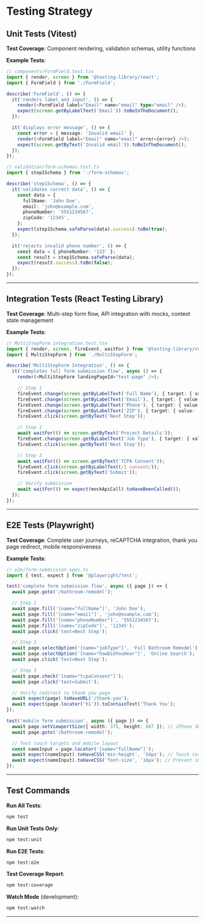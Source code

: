 # Testing Strategy

## Unit Tests (Vitest)

**Test Coverage**: Component rendering, validation schemas, utility functions

**Example Tests**:
```typescript
// components/FormField.test.tsx
import { render, screen } from '@testing-library/react';
import { FormField } from './FormField';

describe('FormField', () => {
  it('renders label and input', () => {
    render(<FormField label="Email" name="email" type="email" />);
    expect(screen.getByLabelText('Email')).toBeInTheDocument();
  });

  it('displays error message', () => {
    const error = { message: 'Invalid email' };
    render(<FormField label="Email" name="email" error={error} />);
    expect(screen.getByText('Invalid email')).toBeInTheDocument();
  });
});
```

```typescript
// validation/form-schemas.test.ts
import { step1Schema } from './form-schemas';

describe('step1Schema', () => {
  it('validates correct data', () => {
    const data = {
      fullName: 'John Doe',
      email: 'john@example.com',
      phoneNumber: '5551234567',
      zipCode: '12345',
    };
    expect(step1Schema.safeParse(data).success).toBe(true);
  });

  it('rejects invalid phone number', () => {
    const data = { phoneNumber: '123' };
    const result = step1Schema.safeParse(data);
    expect(result.success).toBe(false);
  });
});
```

---

## Integration Tests (React Testing Library)

**Test Coverage**: Multi-step form flow, API integration with mocks, context state management

**Example Tests**:
```typescript
// MultiStepForm.integration.test.tsx
import { render, screen, fireEvent, waitFor } from '@testing-library/react';
import { MultiStepForm } from './MultiStepForm';

describe('MultiStepForm Integration', () => {
  it('completes full form submission flow', async () => {
    render(<MultiStepForm landingPageId="test-page" />);

    // Step 1
    fireEvent.change(screen.getByLabelText('Full Name'), { target: { value: 'John Doe' } });
    fireEvent.change(screen.getByLabelText('Email'), { target: { value: 'john@example.com' } });
    fireEvent.change(screen.getByLabelText('Phone'), { target: { value: '5551234567' } });
    fireEvent.change(screen.getByLabelText('ZIP'), { target: { value: '12345' } });
    fireEvent.click(screen.getByText('Next Step'));

    // Step 2
    await waitFor(() => screen.getByText('Project Details'));
    fireEvent.change(screen.getByLabelText('Job Type'), { target: { value: 'Bathroom' } });
    fireEvent.click(screen.getByText('Next Step'));

    // Step 3
    await waitFor(() => screen.getByText('TCPA Consent'));
    fireEvent.click(screen.getByLabelText(/I consent/));
    fireEvent.click(screen.getByText('Submit'));

    // Verify submission
    await waitFor(() => expect(mockApiCall).toHaveBeenCalled());
  });
});
```

---

## E2E Tests (Playwright)

**Test Coverage**: Complete user journeys, reCAPTCHA integration, thank you page redirect, mobile responsiveness

**Example Tests**:
```typescript
// e2e/form-submission.spec.ts
import { test, expect } from '@playwright/test';

test('complete form submission flow', async ({ page }) => {
  await page.goto('/bathroom-remodel');

  // Step 1
  await page.fill('[name="fullName"]', 'John Doe');
  await page.fill('[name="email"]', 'john@example.com');
  await page.fill('[name="phoneNumber"]', '5551234567');
  await page.fill('[name="zipCode"]', '12345');
  await page.click('text=Next Step');

  // Step 2
  await page.selectOption('[name="jobType"]', 'Full Bathroom Remodel');
  await page.selectOption('[name="howDidYouHear"]', 'Online Search');
  await page.click('text=Next Step');

  // Step 3
  await page.check('[name="tcpaConsent"]');
  await page.click('text=Submit');

  // Verify redirect to thank you page
  await expect(page).toHaveURL('/thank-you');
  await expect(page.locator('h1')).toContainText('Thank You');
});

test('mobile form submission', async ({ page }) => {
  await page.setViewportSize({ width: 375, height: 667 }); // iPhone SE
  await page.goto('/bathroom-remodel');

  // Test touch targets and mobile layout
  const nameInput = page.locator('[name="fullName"]');
  await expect(nameInput).toHaveCSS('min-height', '54px'); // Touch target size
  await expect(nameInput).toHaveCSS('font-size', '16px'); // Prevent iOS zoom
});
```

---

## Test Commands

**Run All Tests**:
```bash
npm test
```

**Run Unit Tests Only**:
```bash
npm test:unit
```

**Run E2E Tests**:
```bash
npm test:e2e
```

**Test Coverage Report**:
```bash
npm test:coverage
```

**Watch Mode** (development):
```bash
npm test:watch
```

---

